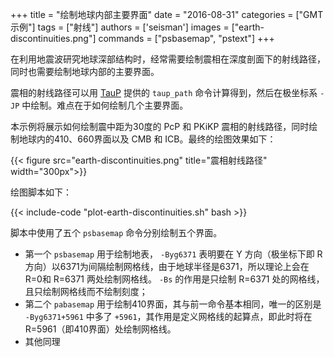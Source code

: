 +++
title = "绘制地球内部主要界面"
date = "2016-08-31"
categories = ["GMT示例"]
tags = ["射线"]
authors = ['seisman']
images = ["earth-discontinuities.png"]
commands = ["psbasemap", "pstext"]
+++

在利用地震波研究地球深部结构时，经常需要绘制震相在深度剖面下的射线路径，同时也需要绘制地球内部的主要界面。

震相的射线路径可以用 [TauP](http://www.seis.sc.edu/taup/) 提供的 `taup_path` 命令计算得到，然后在极坐标系 `-JP` 中绘制。难点在于如何绘制几个主要界面。

本示例将展示如何绘制震中距为30度的 PcP 和 PKiKP 震相的射线路径，同时绘制地球内的410、660界面以及 CMB 和 ICB。最终的绘图效果如下：

{{< figure src="earth-discontinuities.png" title="震相射线路径" width="300px">}}

绘图脚本如下：

{{< include-code "plot-earth-discontinuities.sh" bash >}}

脚本中使用了五个 `psbasemap` 命令分别绘制五个界面。

- 第一个 `psbasemap` 用于绘制地表， `-Byg6371` 表明要在 Y 方向（极坐标下即 R 方向）以6371为间隔绘制网格线，由于地球半径是6371，所以理论上会在R=0和 R=6371 两处绘制网格线。 `-Bs` 的作用是只绘制 R=6371 处的网格线，且只绘制网格线而不绘制刻度；
- 第二个 `pabasemap` 用于绘制410界面，其与前一命令基本相同，唯一的区别是 `-Byg6371+5961` 中多了 `+5961`，其作用是定义网格线的起算点，即此时将在 R=5961（即410界面）处绘制网格线。
- 其他同理
